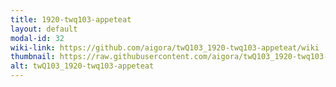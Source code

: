 ```yaml
---
title: 1920-twq103-appeteat
layout: default
modal-id: 32
wiki-link: https://github.com/aigora/twQ103_1920-twq103-appeteat/wiki
thumbnail: https://raw.githubusercontent.com/aigora/twQ103_1920-twq103-appeteat/master/logo.png
alt: twQ103_1920-twq103-appeteat
---
```

